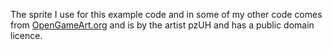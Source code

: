 The sprite I use for this example code and in some of my other code comes from [OpenGameArt.org](https://opengameart.org/content/jack-o-lantern-free-sprite)
and is by the artist pzUH and has a public domain licence.
